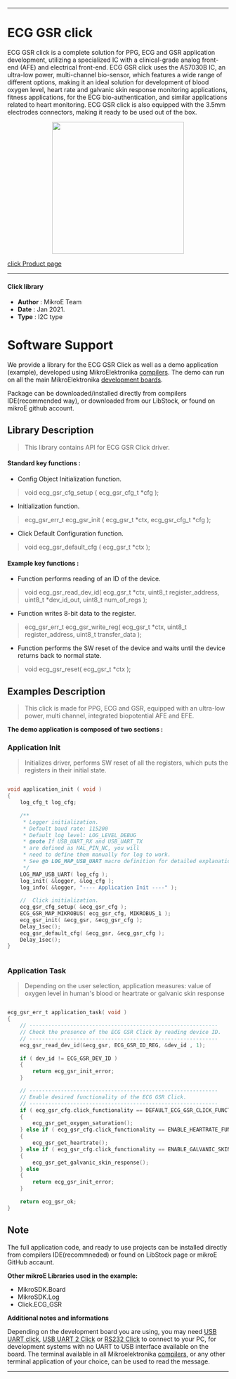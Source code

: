 
---
# ECG GSR click

ECG GSR click is a complete solution for PPG, ECG and GSR application development, utilizing a specialized IC with a clinical-grade analog front-end (AFE) and electrical front-end. ECG GSR click uses the AS7030B IC, an ultra-low power, multi-channel bio-sensor, which features a wide range of different options, making it an ideal solution for development of blood oxygen level, heart rate and galvanic skin response monitoring applications, fitness applications, for the ECG bio-authentication, and similar applications related to heart monitoring. ECG GSR click is also equipped with the 3.5mm electrodes connectors, making it ready to be used out of the box.

<p align="center">
  <img src="https://download.mikroe.com/images/click_for_ide/ecg_gsr_click.png" height=300px>
</p>

[click Product page](https://www.mikroe.com/ecg-gsr-click)

---


#### Click library 

- **Author**        : MikroE Team
- **Date**          : Jan 2021.
- **Type**          : I2C type


# Software Support

We provide a library for the ECG GSR Click 
as well as a demo application (example), developed using MikroElektronika 
[compilers](https://shop.mikroe.com/compilers). 
The demo can run on all the main MikroElektronika [development boards](https://shop.mikroe.com/development-boards).

Package can be downloaded/installed directly from compilers IDE(recommended way), or downloaded from our LibStock, or found on mikroE github account. 

## Library Description

> This library contains API for ECG GSR Click driver.

#### Standard key functions :

- Config Object Initialization function.
> void ecg_gsr_cfg_setup ( ecg_gsr_cfg_t *cfg ); 
 
- Initialization function.
> ecg_gsr_err_t ecg_gsr_init ( ecg_gsr_t *ctx, ecg_gsr_cfg_t *cfg );

- Click Default Configuration function.
> void ecg_gsr_default_cfg ( ecg_gsr_t *ctx );


#### Example key functions :

- Function performs reading of an ID of the device.
> void ecg_gsr_read_dev_id( ecg_gsr_t *ctx, uint8_t register_address, uint8_t *dev_id_out, uint8_t num_of_regs );
 
- Function writes 8-bit data to the register.
> ecg_gsr_err_t ecg_gsr_write_reg( ecg_gsr_t *ctx, uint8_t register_address, uint8_t transfer_data );

- Function performs the SW reset of the device and waits until the device returns back to normal state.
> void ecg_gsr_reset( ecg_gsr_t *ctx );

## Examples Description

> This click is made for PPG, ECG and GSR,
> equipped with an ultra-low power, multi channel, integrated biopotential AFE and EFE.

**The demo application is composed of two sections :**

### Application Init

> Initializes driver, performs SW reset of all the registers, which puts the registers in their initial state.

```c

void application_init ( void )
{
    log_cfg_t log_cfg;
    
    /** 
     * Logger initialization.
     * Default baud rate: 115200
     * Default log level: LOG_LEVEL_DEBUG
     * @note If USB_UART_RX and USB_UART_TX 
     * are defined as HAL_PIN_NC, you will 
     * need to define them manually for log to work. 
     * See @b LOG_MAP_USB_UART macro definition for detailed explanation.
     */
    LOG_MAP_USB_UART( log_cfg );
    log_init( &logger, &log_cfg );
    log_info( &logger, "---- Application Init ----" );
    
    //  Click initialization.
    ecg_gsr_cfg_setup( &ecg_gsr_cfg );
    ECG_GSR_MAP_MIKROBUS( ecg_gsr_cfg, MIKROBUS_1 );
    ecg_gsr_init( &ecg_gsr, &ecg_gsr_cfg );
    Delay_1sec();
    ecg_gsr_default_cfg( &ecg_gsr, &ecg_gsr_cfg );
    Delay_1sec();
}
  
```

### Application Task

> Depending on the user selection, application measures:
> value of oxygen level in human's blood or
> heartrate or
> galvanic skin response

```c

ecg_gsr_err_t application_task( void )
{
    // ------------------------------------------------------------
    // Check the presence of the ECG GSR Click by reading device ID.
    // ------------------------------------------------------------
    ecg_gsr_read_dev_id(&ecg_gsr, ECG_GSR_ID_REG, &dev_id , 1);
    
    if ( dev_id != ECG_GSR_DEV_ID )
    {
        return ecg_gsr_init_error;
    }

    // ------------------------------------------------------------
    // Enable desired functionality of the ECG GSR Click.
    // ------------------------------------------------------------
    if ( ecg_gsr_cfg.click_functionality == DEFAULT_ECG_GSR_CLICK_FUNCTIONALITY )
    {
        ecg_gsr_get_oxygen_saturation();
    } else if ( ecg_gsr_cfg.click_functionality == ENABLE_HEARTRATE_FUNCTIONALITY )
    {
        ecg_gsr_get_heartrate();
    } else if ( ecg_gsr_cfg.click_functionality == ENABLE_GALVANIC_SKIN_RESPONSE_FUNCTIONALITY )
    {
        ecg_gsr_get_galvanic_skin_response();
    } else
    {
        return ecg_gsr_init_error;
    }
    
    return ecg_gsr_ok;
}

```

## Note

The full application code, and ready to use projects can be  installed directly from compilers IDE(recommneded) or found on LibStock page or mikroE GitHub accaunt.

**Other mikroE Libraries used in the example:** 

- MikroSDK.Board
- MikroSDK.Log
- Click.ECG_GSR

**Additional notes and informations**

Depending on the development board you are using, you may need 
[USB UART click](https://shop.mikroe.com/usb-uart-click), 
[USB UART 2 Click](https://shop.mikroe.com/usb-uart-2-click) or 
[RS232 Click](https://shop.mikroe.com/rs232-click) to connect to your PC, for 
development systems with no UART to USB interface available on the board. The 
terminal available in all Mikroelektronika 
[compilers](https://shop.mikroe.com/compilers), or any other terminal application 
of your choice, can be used to read the message.



---

